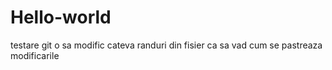 # Hello-world
testare git
o sa modific cateva randuri din fisier ca sa vad cum se pastreaza modificarile
